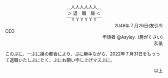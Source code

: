 <div align="center">
＿人人人人人人＿<br>
＞ 退　職　届 ＜<br>
￣ＹＹＹＹＹＹ￣<br>
</div>

<div align="right">
2049年７月26日(友引!!)　
</div>

<div align="left">
CEO
</div>

<div align="right">
申請者 @Asyley_ (屁がくさい)
</div>

<div align="right">
私儀
</div>


このぷに、一ぷに嬢の都合により、ぷに勝手ながら、2022年７月31日をもっって退職いたしぷにたく、ぷにお願い申し上げマスぷに。

<div align="right">
以上
</div>